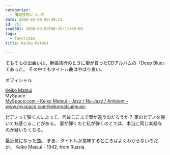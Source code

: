 ```yaml
---
categories:
  - 情報技術について
date: 2008-03-09 00:39:11
id: 251
iso8601: 2008-03-09T00:39:11+09:00
tags:
  - favorites
title: Keiko Matsui

---
```


そもそもの出会いは、新婚旅行のときに妻が買ったCDアルバムの「Deep Blue」であった。
その中でもタイトル曲はやはり良い。

オフィシャル
<div class="quotetitle"><a title="Keiko Matsui" href="http://www.keikomatsui.com/">Keiko Matsui</a></div>
MySpace
<div class="quotetitle"><a title="MySpace.com - Keiko Matsui - Jazz / Nu-Jazz / Ambient - www.myspace.com/keikomatsuimusic" href="https://myspace.com/keikomatsuimusic">MySpace.com - Keiko Matsui - Jazz / Nu-Jazz / Ambient - www.myspace.com/keikomatsuimusic</a></div>

ピアノって弾く人によって、何故ここまで音が違うのだろうか？
家のピアノを弾いても感じることがある。
妻が弾くのと私が弾くのとでは、本当に同じ楽器なのか疑いたくなる。


最近気になった曲。
まあ、タイトルが意味するところはよくわからないのだが。
Keiko Matsui - 1942, from Russia
<object width="425" height="355">
  <param name="movie" value="http://www.youtube.com/v/u7cEDkIXJOY">
  </param>
  <param name="wmode" value="transparent">
  </param><embed src="http://www.youtube.com/v/u7cEDkIXJOY" type="application/x-shockwave-flash" wmode="transparent" width="425" height="355"></embed></object>
  